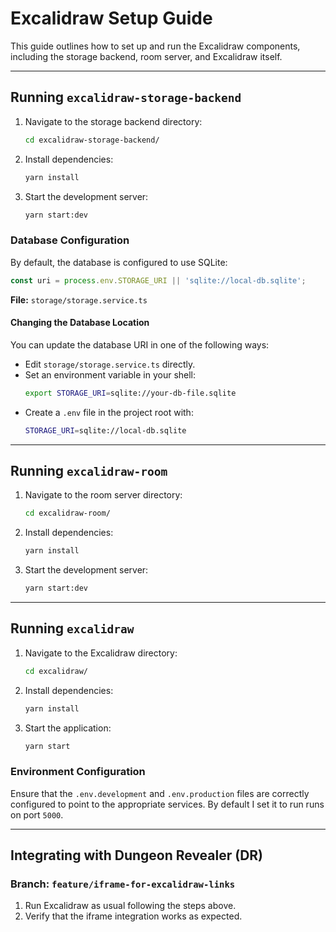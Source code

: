 # Excalidraw Setup Guide

This guide outlines how to set up and run the Excalidraw components, including the storage backend, room server, and Excalidraw itself. 

---

## Running `excalidraw-storage-backend`

1. Navigate to the storage backend directory:
   ```sh
   cd excalidraw-storage-backend/
   ```
2. Install dependencies:
   ```sh
   yarn install
   ```
3. Start the development server:
   ```sh
   yarn start:dev
   ```

### Database Configuration

By default, the database is configured to use SQLite:

```ts
const uri = process.env.STORAGE_URI || 'sqlite://local-db.sqlite';
```

**File:** `storage/storage.service.ts`

#### Changing the Database Location

You can update the database URI in one of the following ways:

- Edit `storage/storage.service.ts` directly.
- Set an environment variable in your shell:
  ```sh
  export STORAGE_URI=sqlite://your-db-file.sqlite
  ```
- Create a `.env` file in the project root with:
  ```sh
  STORAGE_URI=sqlite://local-db.sqlite
  ```

---

## Running `excalidraw-room`

1. Navigate to the room server directory:
   ```sh
   cd excalidraw-room/
   ```
2. Install dependencies:
   ```sh
   yarn install
   ```
3. Start the development server:
   ```sh
   yarn start:dev
   ```

---

## Running `excalidraw`

1. Navigate to the Excalidraw directory:
   ```sh
   cd excalidraw/
   ```
2. Install dependencies:
   ```sh
   yarn install
   ```
3. Start the application:
   ```sh
   yarn start
   ```

### Environment Configuration

Ensure that the `.env.development` and `.env.production` files are correctly configured to point to the appropriate services. By default I set it to run runs on port `5000`.

---

## Integrating with Dungeon Revealer (DR)

### Branch: `feature/iframe-for-excalidraw-links`

1. Run Excalidraw as usual following the steps above.
2. Verify that the iframe integration works as expected.
